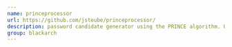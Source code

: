 ```yaml
---
name: princeprocessor
url: https://github.com/jsteube/princeprocessor/
description: password candidate generator using the PRINCE algorithm. URL : https://github.com/jsteube/princeprocessor/ Groups : blackarch blackarch-misc
group: blackarch
---
```

